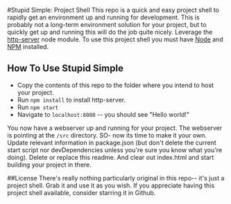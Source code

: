 #Stupid Simple: Project Shell
This repo is a quick and easy project shell to rapidly get an environment up and running for development.  This is probably not a long-term environment solution for your project, but to quickly get up and running this will do the job quite nicely.  Leverage the [http-server](https://github.com/indexzero/http-server) node module.  To use this project shell you must have [Node](https://nodejs.org/) and [NPM](https://www.npmjs.com/) installed.

## How To Use Stupid Simple
+ Copy the contents of this repo to the folder where you intend to host your project.
+ Run `npm install` to install http-server.
+ Run `npm start`
+ Navigate to `localhost:8080` -- you should see "Hello world!"

You now have a webserver up and running for your project.  The webserver is pointing at the `/src` directory.  SO- now its time to make it your own.  Update relevant information in package.json (but don't delete the current start script nor devDependencies unless you're sure you know what you're doing).  Delete or replace this readme.  And clear out index.html and start building your project in there.

##License
There's really nothing particularly original in this repo-- it's just a project shell.  Grab it and use it as you wish.  If you appreciate having this project shell available, consider starring it in Github.
